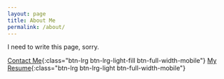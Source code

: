 ```yaml
---
layout: page
title: About Me
permalink: /about/
---
```


I need to write this page, sorry.

[Contact Me](/contact/){:class="btn-lrg btn-lrg-light-fill btn-full-width-mobile"} [My Resume](../resume){:class="btn-lrg btn-lrg-light btn-full-width-mobile"}
